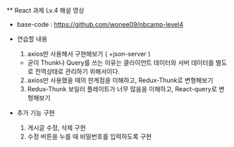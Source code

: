 \*\* React 과제 Lv.4 해설 영상

- base-code : https://github.com/wonee09/nbcamp-level4
- 연습할 내용
  1. axios만 사용해서 구현해보기 ( +json-server )
  - 굳이 Thunk나 Query를 쓰는 이유는 클라이언트 데이터와 서버 데이터를 별도로 전역상태로 관리하기 위해서이다.
  2. axios만 사용했을 때의 한계점을 이해하고, Redux-Thunk로 변형해보기
  3. Redux-Thunk 보일러 플레이트가 너무 많음을 이해하고, React-query로 변형해보기
    
- 추가 기능 구현
  1. 게시글 수정, 삭제 구현
  2. 수정 버튼을 누를 때 비밀번호를 입력하도록 구현
